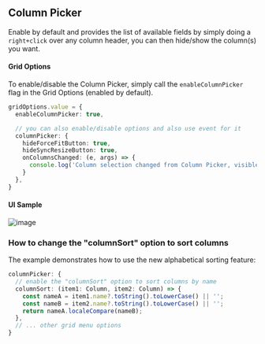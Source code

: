 ## Column Picker
Enable by default and provides the list of available fields by simply doing a `right+click` over any column header, you can then hide/show the column(s) you want.

#### Grid Options
To enable/disable the Column Picker, simply call the `enableColumnPicker` flag in the Grid Options (enabled by default).

```ts
gridOptions.value = {
  enableColumnPicker: true,

  // you can also enable/disable options and also use event for it
  columnPicker: {
    hideForceFitButton: true,
    hideSyncResizeButton: true,
    onColumnsChanged: (e, args) => {
      console.log('Column selection changed from Column Picker, visible columns: ', args.visibleColumns);
    }
  },
}
```
#### UI Sample
![image](https://user-images.githubusercontent.com/643976/71301681-6cfc3a00-2370-11ea-9c84-be880f345bcd.png)

### How to change the "columnSort" option to sort columns
The example demonstrates how to use the new alphabetical sorting feature:

```typescript
columnPicker: {
  // enable the "columnSort" option to sort columns by name
  columnSort: (item1: Column, item2: Column) => {
    const nameA = item1.name?.toString().toLowerCase() || '';
    const nameB = item2.name?.toString().toLowerCase() || '';
    return nameA.localeCompare(nameB);
  },
  // ... other grid menu options
}
```